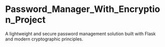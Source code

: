 # Password_Manager_With_Encryption_Project
A lightweight and secure password management solution built with Flask and modern cryptographic principles. 
